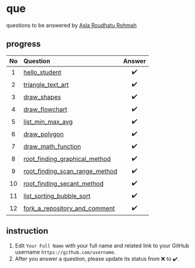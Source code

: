 # que
questions to be answered by [Asla Roudhatu Rohmah](https://github.com/AslaRoudhatuRohmah)


## progress
No | Question | Answer
:-: | :- | :-:
1 | [hello_student](hello_student.ipynb) | ✔️
2 | [triangle_text_art](triangle_text_art.ipynb) | ✔️
3 | [draw_shapes](draw_shapes.ipynb) | ✔️
4 | [draw_flowchart](draw_flowchart.ipynb) | ✔️
5 | [list_min_max_avg](list_min_max_avg.ipynb) | ✔️
6 | [draw_polygon](draw_polygon.ipynb) | ✔️
7 | [draw_math_function](draw_math_function.ipynb) | ✔️
8 | [root_finding_graphical_method](root_finding_graphical_method.ipynb) | ✔️
9 | [root_finding_scan_range_method](root_finding_scan_range_method.ipynb) | ✔️
10 | [root_finding_secant_method](root_finding_secant_method.ipynb) | ✔️
11 | [list_sorting_bubble_sort](list_sorting_bubble_sort.ipynb) | ✔️
12 | [fork_a_repository_and_comment](fork_a_repository_and_comment.ipynb) | ✔️

## instruction
1. Edit `Your Full Name` with your full name and related link to your GitHub username `https://github.com/username`.
2. After you answer a question, please update its status from :x: to :heavy_check_mark:.
